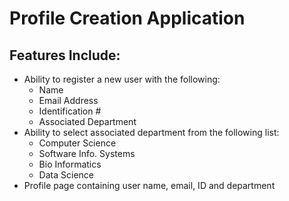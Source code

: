 # Profile Creation Application
## Features Include:
* Ability to register a new user with the following:
  * Name
  * Email Address
  * Identification #
  * Associated Department
* Ability to select associated department from the following list:
  * Computer Science
  * Software Info. Systems
  * Bio Informatics
  * Data Science
* Profile page containing user name, email, ID and department